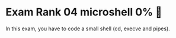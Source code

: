 # Exam Rank 04 microshell 0% 🚧

In this exam, you have to code a small shell (cd, execve and pipes).
